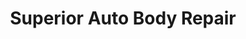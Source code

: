 ---
title: "Superior Auto Body Repair"
url: /pueblo/superior-auto-body-repair/
shop: Autowerkstatt
---